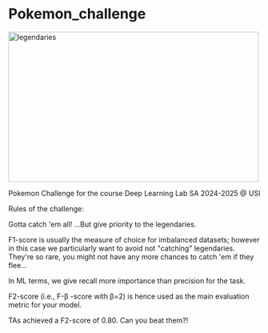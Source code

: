 # Pokemon_challenge

<img src="https://wallpapers.com/images/hd/legendary-pokemon-pictures-7yo7x0f1l2b2tu0r.jpg" width="500" height="300" alt="legendaries">

Pokemon Challenge for the course Deep Learning Lab SA 2024-2025 @ USI

Rules of the challenge:

Gotta catch 'em all! ...But give priority to the legendaries.

F1-score is usually the measure of choice for imbalanced datasets; however in this case we particularly want to avoid not "catching" legendaries. They're so rare, you might not have any more chances to catch 'em if they flee...

In ML terms, we give recall more importance than precision for the task.

F2-score (i.e., F-β -score with  β=2) is hence used as the main evaluation metric for your model.

TAs achieved a F2-score of 0.80. Can you beat them?!
